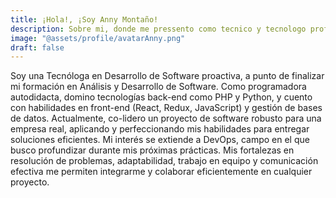 ```yaml
---
title: ¡Hola!, ¡Soy Anny Montaño!
description: Sobre mi, donde me pressento como tecnico y tecnologo profesional
image: "@assets/profile/avatarAnny.png"
draft: false
---
```


Soy una Tecnóloga en Desarrollo de Software proactiva, a punto de finalizar mi formación en Análisis y Desarrollo de Software. Como programadora autodidacta, domino tecnologías back-end como PHP y Python, y cuento con habilidades en front-end (React, Redux, JavaScript) y gestión de bases de datos. Actualmente, co-lidero un proyecto de software robusto para una empresa real, aplicando y perfeccionando mis habilidades para entregar soluciones eficientes. Mi interés se extiende a DevOps, campo en el que busco profundizar durante mis próximas prácticas. Mis fortalezas en resolución de problemas, adaptabilidad, trabajo en equipo y comunicación efectiva me permiten integrarme y colaborar eficientemente en cualquier proyecto.
